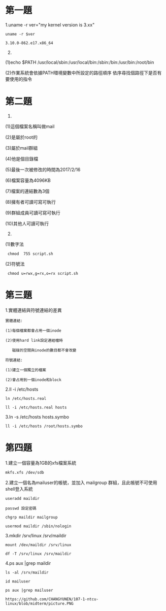 # 第一題
  1.uname -r ver="my kernel version is 3.xx"
  
    uname -r $ver 
    
	3.10.0-862.e17.x86_64
	
	
  2.
  (1)echo $PATH
     /usr/local/sbin:/usr/local/bin:/sbin:/bin:/usr/bin:/root/bin
     
  (2)作業系統會依據PATH環境變數中所設定的路徑順序
     依序尋找個路徑下是否有要使用的指令

# 第二題
  1.
  (1)這個檔案名稱叫做mail
  
  (2)是屬於root的
  
  (3)屬於mail群組
  
  (4)他是個目錄檔
  
  (5)最後一次被修改的時間為2017/2/16
  
  (6)檔案容量為4096KB
  
  (7)檔案的連結數為3個
  
  (8)擁有者可讀可寫可執行
  
  (9)群組成員可讀可寫可執行
  
  (10)其他人可讀可執行
  
  2.
  (1)數字法
  
     chmod  755 script.sh 
     
  (2)符號法
  
     chmod u=rwx,g=rx,o=rx script.sh
     

# 第三題
  1.實體連結與符號連結的差異
  
    實體連結:
    
    (1)每個檔案都會占用一個inode
    
    (2)使用hard link設定連結檔時
    
	   磁碟的空間與inode的數目都不會改變
	   
	符號連結:
	
	(1)建立一個獨立的檔案
	
	(2)會占用到一個inode和block
	
  2.ll -i /etc/hosts
  
    ln /etc/hosts.real
    
	ll -i /etc/hosts.real hosts
	
  3.ln -s /etc/hosts hosts.symbo
  
    ll -i /etc/hosts /root/hosts.symbo
    

# 第四題
  1.建立一個容量為1GB的xfs檔案系統
  
    mkfs.xfs /dev/sdb
    
  2.建立一個名為mailuser的帳號，並加入 mailgroup 群組，且此帳號不可使用shell登入系統
  
    useradd maildir
    
	passwd 設定密碼
	
	chgrp maildir mailgroup
	
	usermod maildir /sbin/nologin
	
  3.mkdir /srv/linux /srv/maildir
  
    mount /dev/maildir /srv/linux
    
	df -T /srv/linux /srv/maildir
	
  4.ps aux |grep maildir
  
    ls -al /srv/maildir
    
	id mailuser
	
	ps aux |grep mailuser
	
	https://github.com/CHANGYUNEN/107-1-ntcu-linux/blob/midterm/picture.PNG
